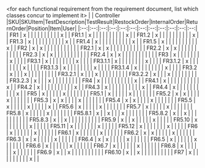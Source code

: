 \<for each functional requirement from the requirement document, list which classes concur to implement it>
|  | Controller |SKU|SKUItem|TestDescription|TestResult|RestockOrder|InternalOrder|ReturnOrder|Position|Item|User|
|:--:|:--:|:--:|:--:|:--:|:--:|:--:|:--:|:--:|:--:|:--:|:--:|
|  FR1     | x |  |  |  |  |  |  |  |  |  | x |
| FR1.1    | x |  |  |  |  |  |  |  |  |  | x |
| FR1.2    | x |  |  |  |  |  |  |  |  |  | x |
| FR1.3    | x |  |  |  |  |  |  |  |  |  | x |
| FR1.4    | x |  |  |  |  |  |  |  |  |  | x |
| FR1.5    | x |  |  |  |  |  |  |  |  |  | x |
| FR2      | x | x |  |  |  |  |  |  |  |  |  |
| FR2.1    | x | x |  |  |  |  |  |  |  |  |  |
| FR2.2    | x | x |  |  |  |  |  |  |  |  |  |
| FR2.3    | x | x |  |  |  |  |  |  |  |  |  |
| FR2.4    | x | x |  |  |  |  |  |  |  |  |  |
| FR3      | x |  |  |  |  |  |  |  | x |  |  |
| FR3.1    | x |  |  |  |  |  |  |  | x |  |  |
| FR3.1.1  | x |  |  |  |  |  |  |  | x |  |  |
| FR3.1.2  | x |  |  |  |  |  |  |  | x |  |  |
| FR3.1.3  | x |  |  |  |  |  |  |  | x |  |  |
| FR3.1.4  | x |  |  |  |  |  |  |  | x |  |  |
| FR3.2    | x |  |  | x |  |  |  |  |  |  |  |
| FR3.2.1  | x |  |  | x |  |  |  |  |  |  |  |
| FR3.2.2  | x |  |  | x |  |  |  |  |  |  |  |
| FR3.2.3  | x |  |  | x |  |  |  |  |  |  |  |
| FR4      | x |  |  |  |  |  |  |  |  |  | x |
| FR4.1    | x |  |  |  |  |  |  |  |  |  | x |
| FR4.2    | x |  |  |  |  |  |  |  |  |  | x |
| FR4.3    | x |  |  |  |  |  |  |  |  |  | x |
| FR4.4    | x |  |  |  |  |  |  |  |  |  | x |
| FR5      | x |  |  |  |  | x |  |  |  |  |  |
| FR5.1    | x |  |  |  |  | x |  |  |  |  |  |
| FR5.2    | x | x |  |  |  | x |  |  |  |  |  |
| FR5.3    | x | x |  |  |  | x |  |  |  |  |  |
| FR5.4    | x | x |  |  |  | x |  |  |  |  |  |
| FR5.5    | x |  |  |  |  | x |  |  |  |  | x |
| FR5.6    | x |  |  |  |  | x |  |  |  |  |  |
| FR5.7    | x |  |  |  |  | x |  |  |  |  |  |
| FR5.8    | x |  |  |  |  | x |  |  |  |  |  |
| FR5.8.1  | x |  | x |  |  | x |  |  |  |  |  |
| FR5.8.2  | x |  | x |  |  |  |  |  |  |  |  |
| FR5.8.3  | x |  | x |  |  |  |  |  |  |  |  |
| FR5.9    | x |  | x |  |  |  |  | x |  |  |  |
| FR5.10   | x |  |  |  |  |  |  | x |  |  |  |
| FR5.11   | x |  |  |  |  |  |  | x |  |  |  |
| FR5.12   | x |  |  |  |  |  |  | x |  |  |  |
| FR6      | x |  |  |  |  |  | x |  |  |  |  |
| FR6.1    | x |  |  |  |  |  | x |  |  |  |  |
| FR6.2    | x | x |  |  |  |  | x |  |  |  |  |
| FR6.3    | x | x |  |  |  |  | x |  |  |  |  |
| FR6.4    | x | x |  |  |  |  | x |  |  |  |  |
| FR6.5    | x |  |  |  |  |  | x |  |  |  |  |
| FR6.6    | x |  |  |  |  |  | x |  |  |  |  |
| FR6.7    | x |  |  |  |  |  | x |  |  |  |  |
| FR6.8    | x |  |  |  |  |  | x |  |  |  |  |
| FR6.9    | x |  | x |  |  |  |  |  |  |  |  |
| FR6.10   | x |  | x |  |  |  |  |  |  |  |  |
| FR7      | x |  |  |  |  |  |  |  |  | x |  |
